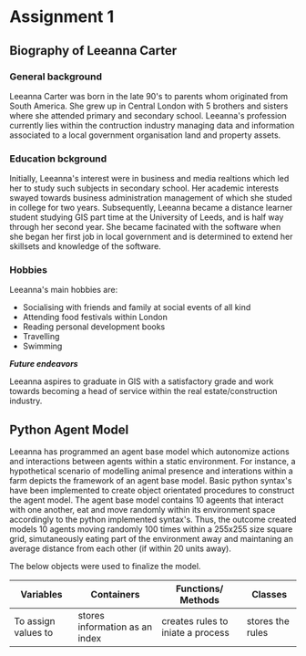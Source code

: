 # **Assignment 1** 
## Biography of Leeanna Carter

### General background
Leeanna Carter was born in the late 90's to parents whom originated from South America. She grew up in Central London with 5 brothers and sisters where she attended primary and secondary school.  Leeanna's profession currently lies within
the contruction industry managing data and information associated to a local government organisation land and property assets.

### Education bckground
Initially, Leeanna's interest were in business and media realtions which led her to study such subjects in secondary school. Her academic interests swayed towards business administration management of which she studed in college for two years. Subsequently, Leeanna became a distance learner student studying GIS part time at the University of Leeds, and is half way through her second year. She became facinated with the software when she began her first job in local government and is determined to extend her skillsets and knowledge of the software. 

### Hobbies
Leeanna's main hobbies are:
* Socialising with friends and family at social events of all kind
* Attending food festivals within London
* Reading personal development books 
* Travelling 
* Swimming 

_**Future endeavors**_

Leeanna aspires to graduate in GIS with a satisfactory grade and work towards becoming a head of service within the real estate/construction industry.

## Python Agent Model

Leeanna has programmed an agent base model which autonomize actions and interactions between agents within a static environment. For instance, a hypothetical scenario of modelling animal presence and interations within a farm depicts the framework of an agent base model. Basic python syntax's have been implemented to create object orientated procedures to construct the agent model. The agent base model contains 10 ageents that interact with one another, eat and move randomly within its environment space accordingly to the python implemented syntax's. Thus, the outcome created models 10 agents moving randomly 100 times within a 255x255 size square grid, simutaneously eating part of the environment away and maintaning an average distance from each other (if within 20 units away).

The below objects were used to finalize the model.

Variables | Containers | Functions/ Methods | Classes
--------- | -----------| -------------------|--------
To assign values to | stores information as an index | creates rules to iniate a process | stores the rules 
